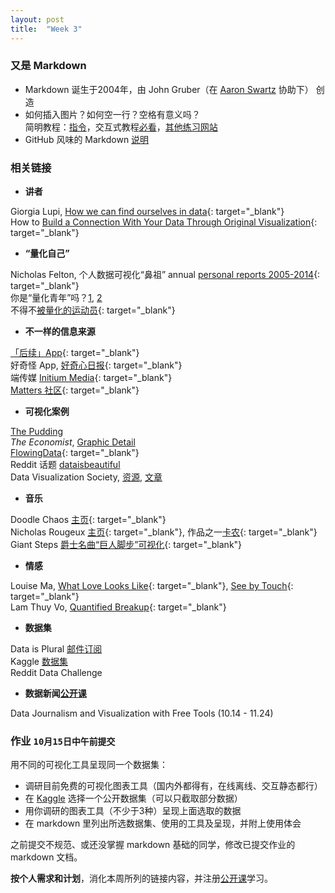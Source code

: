 ```yaml
---
layout: post
title:  "Week 3"
---
```


### 又是 Markdown
- Markdown 诞生于2004年，由 John Gruber（在 [Aaron Swartz][AZ] 协助下） 创造
- 如何插入图片？如何空一行？空格有意义吗？  
简明教程：[指令](https://commonmark.org/help/)，交互式教程[必看](https://commonmark.org/help/tutorial/)，[其他练习网站](https://daringfireball.net/projects/markdown/dingus)
- GitHub 风味的 Markdown [说明](https://github.github.com/gfm/)
  
### 相关链接

- **讲者**

Giorgia Lupi, [How we can find ourselves in data](https://www.ted.com/talks/giorgia_lupi_how_we_can_find_ourselves_in_data "TED: How we can find ourselves in data"){: target="_blank"}  
How to [Build a Connection With Your Data Through Original Visualization](https://dataviztoday.com/shownotes/28 "Dataviz Today: How to Build a Connection With Your Data Through Original Visualization"){: target="_blank"}

- **“量化自己”**

Nicholas Felton, 个人数据可视化“鼻祖” annual [personal reports 2005-2014](http://feltron.com/index.html){: target="_blank"}  
你是“量化青年”吗？[1](http://www.qdaily.com/articles/31671.html "好奇心日报"), [2](http://notch.qdaily.com/mobile/posts/4878.html)  
不得不[被量化的运动员](http://www.qdaily.com/articles/38283.html){: target="_blank"}

- **不一样的信息来源**

[「后续」App](https://www.weibo.com/p/1005056581210531 "「后续」微博"){: target="_blank"}  
好奇怪 App, [好奇心日报](http://www.qdaily.com/articles/64091.html){: target="_blank"}  
端传媒 [Initium Media](https://theinitium.com/){: target="_blank"}  
[Matters 社区](https://matters.news/){: target="_blank"}

- **可视化案例**

[The Pudding](https://pudding.cool/)  
*The Economist*, [Graphic Detail](https://www.economist.com/graphic-detail/)  
[FlowingData](http:www.flowingdata.com){: target="_blank"}  
Reddit 话题 [dataisbeautiful](https://www.reddit.com/r/dataisbeautiful/)  
Data Visualization Society, [资源](https://www.datavisualizationsociety.com/ "Data Visualization Society"), [文章](https://medium.com/nightingale "Medium articles")

- **音乐**

Doodle Chaos [主页](https://www.youtube.com/user/DoodleChaos/videos "Doodle Chaos"){: target="_blank"}  
Nicholas Rougeux [主页](https://www.youtube.com/channel/UCRQH9-hWxELNCv47z2O5nfg){: target="_blank"}, 作品之一[卡农](https://www.youtube.com/watch?v=DxkpN4PUOzA){: target="_blank"}  
Giant Steps [爵士名曲“巨人脚步”可视化](https://www.youtube.com/watch?v=rh6WTAHKYTc&list=WL&index=4&t=0s){: target="_blank"}

- **情感**

Louise Ma, [What Love Looks Like](https://vimeo.com/70813009 "What love looks like"){: target="_blank"}, [See by Touch](https://love.seebytouch.com/archive/filter-by/photo/tagged/love "Louise Ma, seebytouch.com"){: target="_blank"}  
Lam Thuy Vo, [Quantified Breakup](https://quantifiedbreakup.tumblr.com/page/2 "Quantified Breakup"){: target="_blank"}

- **数据集**

Data is Plural [邮件订阅](https://tinyletter.com/data-is-plural/archive)  
Kaggle [数据集](https://www.kaggle.com/datasets)  
Reddit Data Challenge
  
- **数据新闻[公开课](https://journalismcourses.org/DATA0819.html)**

Data Journalism and Visualization with Free Tools (10.14 - 11.24)

### 作业 `10月15日中午前提交`

用不同的可视化工具呈现同一个数据集：
- 调研目前免费的可视化图表工具（国内外都得有，在线离线、交互静态都行）
- 在 [Kaggle](https://www.kaggle.com/datasets) 选择一个公开数据集（可以只截取部分数据）
- 用你调研的图表工具（不少于3种）呈现上面选取的数据
- 在 markdown 里列出所选数据集、使用的工具及呈现，并附上使用体会
  
之前提交不规范、或还没掌握 markdown 基础的同学，修改已提交作业的 markdown 文档。

**按个人需求和计划**，消化本周所列的链接内容，并注册[公开课](https://journalismcourses.org/DATA0819.html)学习。

[AZ]: https://movie.douban.com/subject/25785114/ "The Internet's Own Boy"
